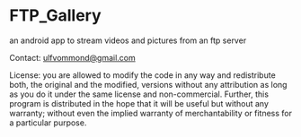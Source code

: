 # FTP_Gallery
an android app to stream videos and pictures from an ftp server

Contact: ulfvommond@gmail.com

License: you are allowed to modify the code in any way and redistribute both, the original and the modified, versions without any attribution as long as you do it under the same license and non-commercial. Further, this program is distributed in the hope that it will be useful but without any warranty; without even the implied warranty of merchantability or fitness for a particular purpose.
